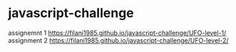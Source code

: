 # javascript-challenge
assignemnt 1 https://filani1985.github.io/javascript-challenge/UFO-level-1/
assignment 2 https://filani1985.github.io/javascript-challenge/UFO-level-2/
